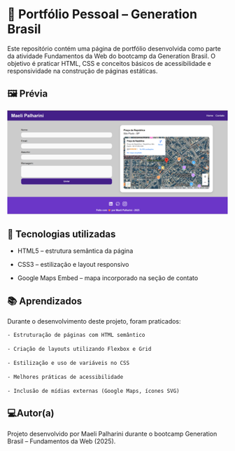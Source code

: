 # 📄 Portfólio Pessoal – Generation Brasil

Este repositório contém uma página de portfólio desenvolvida como parte da atividade Fundamentos da Web do bootcamp da Generation Brasil.
O objetivo é praticar HTML, CSS e conceitos básicos de acessibilidade e responsividade na construção de páginas estáticas.

## 🖼️ Prévia
![img.png](img.png)


## 🚀 Tecnologias utilizadas

- HTML5 – estrutura semântica da página

- CSS3 – estilização e layout responsivo

- Google Maps Embed – mapa incorporado na seção de contato

##  📚 Aprendizados

Durante o desenvolvimento deste projeto, foram praticados:
    
    - Estruturação de páginas com HTML semântico
    
    - Criação de layouts utilizando Flexbox e Grid
    
    - Estilização e uso de variáveis no CSS
    
    - Melhores práticas de acessibilidade
    
    - Inclusão de mídias externas (Google Maps, ícones SVG)

## 💻Autor(a)

Projeto desenvolvido por Maeli Palharini durante o bootcamp Generation Brasil – Fundamentos da Web (2025).